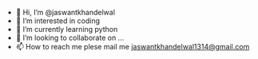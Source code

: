 - 👋 Hi, I’m @jaswantkhandelwal
- 👀 I’m interested in coding
- 🌱 I’m currently learning python
- 💞️ I’m looking to collaborate on ...
- 📫 How to reach me plese mail me jaswantkhandelwal1314@gmail.com

<!---
jaswantkhandelwal/jaswantkhandelwal is a ✨ special ✨ repository because its `README.md` (this file) appears on your GitHub profile.
You can click the Preview link to take a look at your changes.
--->
